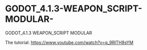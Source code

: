 # GODOT_4.1.3-WEAPON_SCRIPT-MODULAR-
GODOT_4.1.3 WEAPON_SCRIPT MODULAR 

The tutorial: https://www.youtube.com/watch?v=q_9RlTH8sYM
